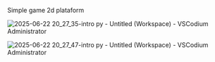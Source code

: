 Simple game 2d plataform

![2025-06-22 20_27_35-intro py - Untitled (Workspace) - VSCodium  Administrator](https://github.com/user-attachments/assets/247fece8-4b9d-4dd6-93e4-318839df15ce)

![2025-06-22 20_27_47-intro py - Untitled (Workspace) - VSCodium  Administrator](https://github.com/user-attachments/assets/23454985-fd32-46bd-b90a-20e169ce952e)

